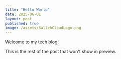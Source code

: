 ```yaml
---
title: "Hello World"
date: 2025-06-01
layout: post
published: true
image: /assets/SallehCloudLogo.png
---
```


Welcome to my tech blog!

<!--more-->

This is the rest of the post that won't show in preview.

